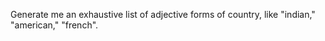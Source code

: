 

Generate me an exhaustive list of adjective forms of country, like "indian," "american," "french".